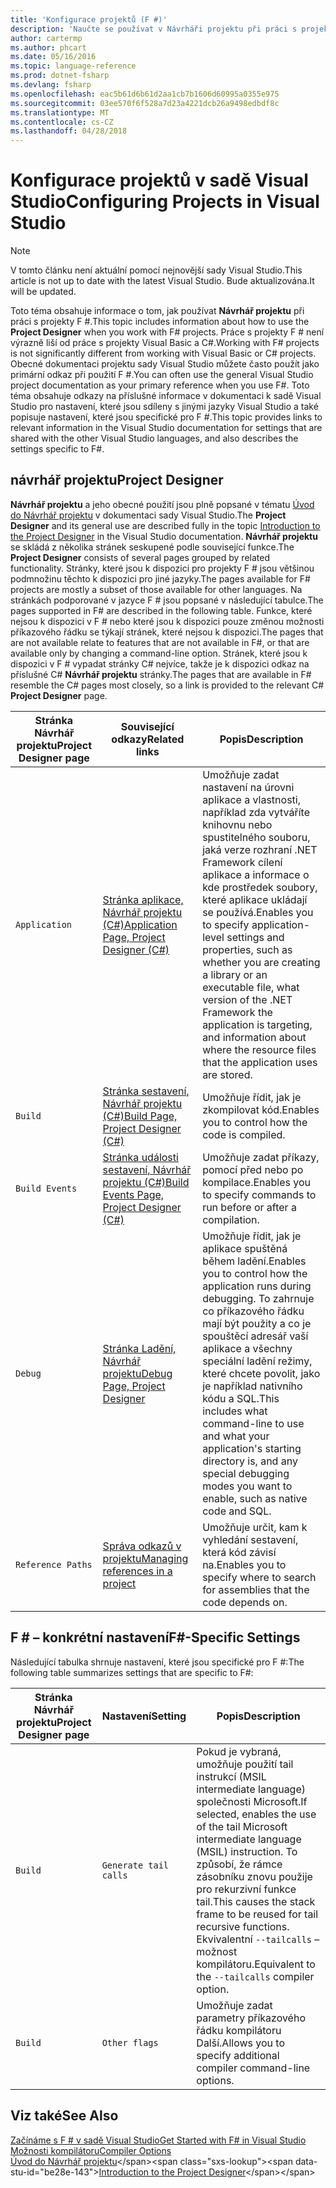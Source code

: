```yaml
---
title: 'Konfigurace projektů (F #)'
description: 'Naučte se používat v Návrháři projektu při práci s projekty F # v sadě Visual Studio.'
author: cartermp
ms.author: phcart
ms.date: 05/16/2016
ms.topic: language-reference
ms.prod: dotnet-fsharp
ms.devlang: fsharp
ms.openlocfilehash: eac5b61d6b61d2aa1cb7b1606d60995a0355e975
ms.sourcegitcommit: 03ee570f6f528a7d23a4221dcb26a9498edbdf8c
ms.translationtype: MT
ms.contentlocale: cs-CZ
ms.lasthandoff: 04/28/2018
---
```

# <a name="configuring-projects-in-visual-studio"></a><span data-ttu-id="be28e-103">Konfigurace projektů v sadě Visual Studio</span><span class="sxs-lookup"><span data-stu-id="be28e-103">Configuring Projects in Visual Studio</span></span>

> [!NOTE]
<span data-ttu-id="be28e-104">V tomto článku není aktuální pomocí nejnovější sady Visual Studio.</span><span class="sxs-lookup"><span data-stu-id="be28e-104">This article is not up to date with the latest Visual Studio.</span></span>  <span data-ttu-id="be28e-105">Bude aktualizována.</span><span class="sxs-lookup"><span data-stu-id="be28e-105">It will be updated.</span></span>

<span data-ttu-id="be28e-106">Toto téma obsahuje informace o tom, jak používat **Návrhář projektu** při práci s projekty F #.</span><span class="sxs-lookup"><span data-stu-id="be28e-106">This topic includes information about how to use the **Project Designer** when you work with F# projects.</span></span> <span data-ttu-id="be28e-107">Práce s projekty F # není výrazně liší od práce s projekty Visual Basic a C#.</span><span class="sxs-lookup"><span data-stu-id="be28e-107">Working with F# projects is not significantly different from working with Visual Basic or C# projects.</span></span> <span data-ttu-id="be28e-108">Obecné dokumentaci projektu sady Visual Studio můžete často použít jako primární odkaz při použití F #.</span><span class="sxs-lookup"><span data-stu-id="be28e-108">You can often use the general Visual Studio project documentation as your primary reference when you use F#.</span></span> <span data-ttu-id="be28e-109">Toto téma obsahuje odkazy na příslušné informace v dokumentaci k sadě Visual Studio pro nastavení, které jsou sdíleny s jinými jazyky Visual Studio a také popisuje nastavení, které jsou specifické pro F #.</span><span class="sxs-lookup"><span data-stu-id="be28e-109">This topic provides links to relevant information in the Visual Studio documentation for settings that are shared with the other Visual Studio languages, and also describes the settings specific to F#.</span></span>

## <a name="project-designer"></a><span data-ttu-id="be28e-110">návrhář projektu</span><span class="sxs-lookup"><span data-stu-id="be28e-110">Project Designer</span></span>
<span data-ttu-id="be28e-111">**Návrhář projektu** a jeho obecné použití jsou plně popsané v tématu [Úvod do Návrhář projektu](https://msdn.microsoft.com/library/898dd854-c98d-430c-ba1b-a913ce3c73d7) v dokumentaci sady Visual Studio.</span><span class="sxs-lookup"><span data-stu-id="be28e-111">The **Project Designer** and its general use are described fully in the topic [Introduction to the Project Designer](https://msdn.microsoft.com/library/898dd854-c98d-430c-ba1b-a913ce3c73d7) in the Visual Studio documentation.</span></span> <span data-ttu-id="be28e-112">**Návrhář projektu** se skládá z několika stránek seskupené podle související funkce.</span><span class="sxs-lookup"><span data-stu-id="be28e-112">The **Project Designer** consists of several pages grouped by related functionality.</span></span> <span data-ttu-id="be28e-113">Stránky, které jsou k dispozici pro projekty F # jsou většinou podmnožinu těchto k dispozici pro jiné jazyky.</span><span class="sxs-lookup"><span data-stu-id="be28e-113">The pages available for F# projects are mostly a subset of those available for other languages.</span></span> <span data-ttu-id="be28e-114">Na stránkách podporované v jazyce F # jsou popsané v následující tabulce.</span><span class="sxs-lookup"><span data-stu-id="be28e-114">The pages supported in F# are described in the following table.</span></span> <span data-ttu-id="be28e-115">Funkce, které nejsou k dispozici v F # nebo které jsou k dispozici pouze změnou možnosti příkazového řádku se týkají stránek, které nejsou k dispozici.</span><span class="sxs-lookup"><span data-stu-id="be28e-115">The pages that are not available relate to features that are not available in F#, or that are available only by changing a command-line option.</span></span> <span data-ttu-id="be28e-116">Stránek, které jsou k dispozici v F # vypadat stránky C# nejvíce, takže je k dispozici odkaz na příslušné C# **Návrhář projektu** stránky.</span><span class="sxs-lookup"><span data-stu-id="be28e-116">The pages that are available in F# resemble the C# pages most closely, so a link is provided to the relevant C# **Project Designer** page.</span></span>

|<span data-ttu-id="be28e-117">Stránka Návrhář projektu</span><span class="sxs-lookup"><span data-stu-id="be28e-117">Project Designer page</span></span>|<span data-ttu-id="be28e-118">Související odkazy</span><span class="sxs-lookup"><span data-stu-id="be28e-118">Related links</span></span>|<span data-ttu-id="be28e-119">Popis</span><span class="sxs-lookup"><span data-stu-id="be28e-119">Description</span></span>|
|---------------------|-------------|-----------|
|`Application`|[<span data-ttu-id="be28e-120">Stránka aplikace, Návrhář projektu &#40;C&#35;&#41;</span><span class="sxs-lookup"><span data-stu-id="be28e-120">Application Page, Project Designer &#40;C&#35;&#41;</span></span>](https://msdn.microsoft.com/library/ms247046.aspx)|<span data-ttu-id="be28e-121">Umožňuje zadat nastavení na úrovni aplikace a vlastnosti, například zda vytváříte knihovnu nebo spustitelného souboru, jaká verze rozhraní .NET Framework cílení aplikace a informace o kde prostředek soubory, které aplikace ukládají se používá.</span><span class="sxs-lookup"><span data-stu-id="be28e-121">Enables you to specify application-level settings and properties, such as whether you are creating a library or an executable file, what version of the .NET Framework the application is targeting, and information about where the resource files that the application uses are stored.</span></span>|
|`Build`|[<span data-ttu-id="be28e-122">Stránka sestavení, Návrhář projektu &#40;C&#35;&#41;</span><span class="sxs-lookup"><span data-stu-id="be28e-122">Build Page, Project Designer &#40;C&#35;&#41;</span></span>](https://msdn.microsoft.com/library/kb4wyys2.aspx)|<span data-ttu-id="be28e-123">Umožňuje řídit, jak je zkompilovat kód.</span><span class="sxs-lookup"><span data-stu-id="be28e-123">Enables you to control how the code is compiled.</span></span>|
|`Build Events`|[<span data-ttu-id="be28e-124">Stránka události sestavení, Návrhář projektu &#40;C&#35;&#41;</span><span class="sxs-lookup"><span data-stu-id="be28e-124">Build Events Page, Project Designer &#40;C&#35;&#41;</span></span>](https://msdn.microsoft.com/library/kb4wyys2.aspx)|<span data-ttu-id="be28e-125">Umožňuje zadat příkazy, pomocí před nebo po kompilace.</span><span class="sxs-lookup"><span data-stu-id="be28e-125">Enables you to specify commands to run before or after a compilation.</span></span>|
|`Debug`|[<span data-ttu-id="be28e-126">Stránka Ladění, Návrhář projektu</span><span class="sxs-lookup"><span data-stu-id="be28e-126">Debug Page, Project Designer</span></span>](https://msdn.microsoft.com/library/2wcdezs5.aspx)|<span data-ttu-id="be28e-127">Umožňuje řídit, jak je aplikace spuštěná během ladění.</span><span class="sxs-lookup"><span data-stu-id="be28e-127">Enables you to control how the application runs during debugging.</span></span> <span data-ttu-id="be28e-128">To zahrnuje co příkazového řádku mají být použity a co je spouštěcí adresář vaší aplikace a všechny speciální ladění režimy, které chcete povolit, jako je například nativního kódu a SQL.</span><span class="sxs-lookup"><span data-stu-id="be28e-128">This includes what command-line to use and what your application's starting directory is, and any special debugging modes you want to enable, such as native code and SQL.</span></span>|
|`Reference Paths`|[<span data-ttu-id="be28e-129">Správa odkazů v projektu</span><span class="sxs-lookup"><span data-stu-id="be28e-129">Managing references in a project</span></span>](/visualstudio/ide/managing-references-in-a-project)|<span data-ttu-id="be28e-130">Umožňuje určit, kam k vyhledání sestavení, která kód závisí na.</span><span class="sxs-lookup"><span data-stu-id="be28e-130">Enables you to specify where to search for assemblies that the code depends on.</span></span>|

## <a name="f-specific-settings"></a><span data-ttu-id="be28e-131">F # – konkrétní nastavení</span><span class="sxs-lookup"><span data-stu-id="be28e-131">F#-Specific Settings</span></span>
<span data-ttu-id="be28e-132">Následující tabulka shrnuje nastavení, které jsou specifické pro F #:</span><span class="sxs-lookup"><span data-stu-id="be28e-132">The following table summarizes settings that are specific to F#:</span></span>

|<span data-ttu-id="be28e-133">Stránka Návrhář projektu</span><span class="sxs-lookup"><span data-stu-id="be28e-133">Project Designer page</span></span>|<span data-ttu-id="be28e-134">Nastavení</span><span class="sxs-lookup"><span data-stu-id="be28e-134">Setting</span></span>|<span data-ttu-id="be28e-135">Popis</span><span class="sxs-lookup"><span data-stu-id="be28e-135">Description</span></span>|
|---------------------|-------|-----------|
|`Build`|`Generate tail calls`|<span data-ttu-id="be28e-136">Pokud je vybraná, umožňuje použití tail instrukcí (MSIL intermediate language) společnosti Microsoft.</span><span class="sxs-lookup"><span data-stu-id="be28e-136">If selected, enables the use of the tail Microsoft intermediate language (MSIL) instruction.</span></span> <span data-ttu-id="be28e-137">To způsobí, že rámce zásobníku znovu použije pro rekurzivní funkce tail.</span><span class="sxs-lookup"><span data-stu-id="be28e-137">This causes the stack frame to be reused for tail recursive functions.</span></span> <span data-ttu-id="be28e-138">Ekvivalentní `--tailcalls` – možnost kompilátoru.</span><span class="sxs-lookup"><span data-stu-id="be28e-138">Equivalent to the `--tailcalls` compiler option.</span></span>|
|`Build`|`Other flags`|<span data-ttu-id="be28e-139">Umožňuje zadat parametry příkazového řádku kompilátoru Další.</span><span class="sxs-lookup"><span data-stu-id="be28e-139">Allows you to specify additional compiler command-line options.</span></span>|

## <a name="see-also"></a><span data-ttu-id="be28e-140">Viz také</span><span class="sxs-lookup"><span data-stu-id="be28e-140">See Also</span></span>
 [<span data-ttu-id="be28e-141">Začínáme s F # v sadě Visual Studio</span><span class="sxs-lookup"><span data-stu-id="be28e-141">Get Started with F# in Visual Studio</span></span>](../get-started/get-started-visual-studio.md)  
 [<span data-ttu-id="be28e-142">Možnosti kompilátoru</span><span class="sxs-lookup"><span data-stu-id="be28e-142">Compiler Options</span></span>](../language-reference/compiler-options.md)  
 <span data-ttu-id="be28e-143">[Úvod do Návrhář projektu](https://msdn.microsoft.com/library/898dd854-c98d-430c-ba1b-a913ce3c73d7(v=vs.100))</span><span class="sxs-lookup"><span data-stu-id="be28e-143">[Introduction to the Project Designer](https://msdn.microsoft.com/library/898dd854-c98d-430c-ba1b-a913ce3c73d7(v=vs.100))</span></span>

